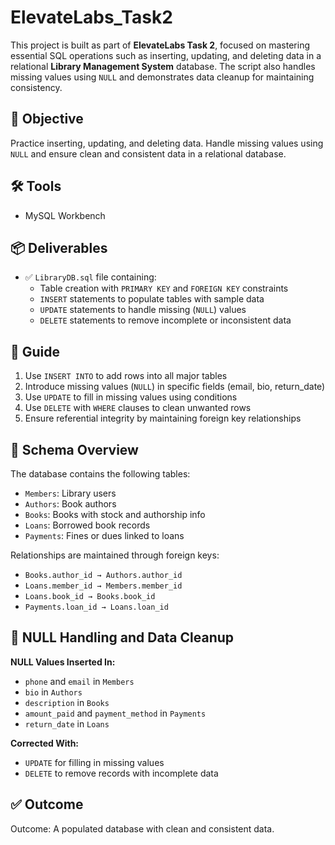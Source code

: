 # ElevateLabs_Task2
This project is built as part of **ElevateLabs Task 2**, focused on mastering essential SQL operations such as inserting, updating, and deleting data in a relational **Library Management System** database. The script also handles missing values using `NULL` and demonstrates data cleanup for maintaining consistency.

## 🎯 Objective

Practice inserting, updating, and deleting data. Handle missing values using `NULL` and ensure clean and consistent data in a relational database.

## 🛠️ Tools

- MySQL Workbench

## 📦 Deliverables

- ✅ `LibraryDB.sql` file containing:
  - Table creation with `PRIMARY KEY` and `FOREIGN KEY` constraints
  - `INSERT` statements to populate tables with sample data
  - `UPDATE` statements to handle missing (`NULL`) values
  - `DELETE` statements to remove incomplete or inconsistent data

## 📘 Guide

1. Use `INSERT INTO` to add rows into all major tables
2. Introduce missing values (`NULL`) in specific fields (email, bio, return_date)
3. Use `UPDATE` to fill in missing values using conditions
4. Use `DELETE` with `WHERE` clauses to clean unwanted rows
5. Ensure referential integrity by maintaining foreign key relationships

## 🧱 Schema Overview

The database contains the following tables:

- `Members`: Library users
- `Authors`: Book authors
- `Books`: Books with stock and authorship info
- `Loans`: Borrowed book records
- `Payments`: Fines or dues linked to loans

Relationships are maintained through foreign keys:
- `Books.author_id → Authors.author_id`
- `Loans.member_id → Members.member_id`
- `Loans.book_id → Books.book_id`
- `Payments.loan_id → Loans.loan_id`

## 🧹 NULL Handling and Data Cleanup

**NULL Values Inserted In:**
- `phone` and `email` in `Members`
- `bio` in `Authors`
- `description` in `Books`
- `amount_paid` and `payment_method` in `Payments`
- `return_date` in `Loans`

**Corrected With:**
- `UPDATE` for filling in missing values
- `DELETE` to remove records with incomplete data

## ✅ Outcome

 Outcome: A populated database with clean and consistent data.

